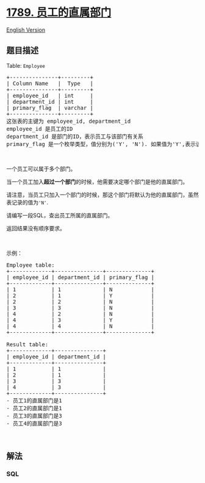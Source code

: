# [1789. 员工的直属部门](https://leetcode.cn/problems/primary-department-for-each-employee)

[English Version](/solution/1700-1799/1789.Primary%20Department%20for%20Each%20Employee/README_EN.md)

## 题目描述

<!-- 这里写题目描述 -->

<p>Table: <code>Employee</code></p>

<pre>+---------------+---------+
| Column Name   |  Type   |
+---------------+---------+
| employee_id   | int     |
| department_id | int     |
| primary_flag  | varchar |
+---------------+---------+
这张表的主键为 employee_id, department_id
employee_id 是员工的ID
department_id 是部门的ID，表示员工与该部门有关系
primary_flag 是一个枚举类型，值分别为('Y', 'N'). 如果值为'Y',表示该部门是员工的直属部门。 如果值是'N',则否
</pre>

<p> </p>

<p>一个员工可以属于多个部门。</p>

<p>当一个员工加入<strong>超过一个部门</strong>的时候，他需要决定哪个部门是他的直属部门。</p>

<p>请注意，当员工只加入一个部门的时候，那这个部门将默认为他的直属部门，虽然表记录的值为<code>'N'</code>.</p>

<p>请编写一段SQL，查出员工所属的直属部门。</p>

<p>返回结果没有顺序要求。</p>

<p> </p>

<p>示例：</p>

<pre>Employee table:
+-------------+---------------+--------------+
| employee_id | department_id | primary_flag |
+-------------+---------------+--------------+
| 1           | 1             | N            |
| 2           | 1             | Y            |
| 2           | 2             | N            |
| 3           | 3             | N            |
| 4           | 2             | N            |
| 4           | 3             | Y            |
| 4           | 4             | N            |
+-------------+---------------+--------------+

Result table:
+-------------+---------------+
| employee_id | department_id |
+-------------+---------------+
| 1           | 1             |
| 2           | 1             |
| 3           | 3             |
| 4           | 3             |
+-------------+---------------+
- 员工1的直属部门是1
- 员工2的直属部门是1
- 员工3的直属部门是3
- 员工4的直属部门是3</pre>

<p> </p>

## 解法

### **SQL**

```sql

```
